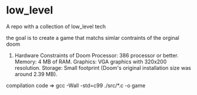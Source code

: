 # low_level
A repo with a collection of low_level tech


the goal is to create a game that matchs simlar contraints of the orginal doom 

1. Hardware Constraints of Doom
Processor: 386 processor or better.
Memory: 4 MB of RAM.
Graphics: VGA graphics with 320x200 resolution.
Storage: Small footprint (Doom's original installation size was around 2.39 MB).



compilation code => gcc -Wall -std=c99 ./src/*.c -o game
